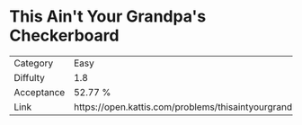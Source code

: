 # This Ain't Your Grandpa's Checkerboard

<table>
    <tr>
        <td>Category</td>
        <td>Easy</td>
    </tr>
    <tr>
        <td>Diffulty</td>
        <td>1.8</td>
    </tr>
    <tr>
        <td>Acceptance</td>
        <td>52.77 %</td>
    </tr>
    <tr>
        <td>Link</td>
        <td>https://open.kattis.com/problems/thisaintyourgrandpascheckerboard</td>
    </tr>
</table>